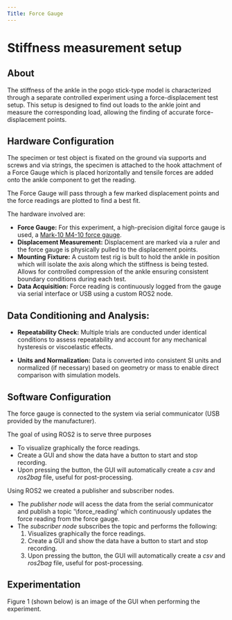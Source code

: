 ```yaml
---
Title: Force Gauge
---
```


# Stiffness measurement setup

## About
    
The stiffness of the ankle in the pogo stick-type model is characterized through a separate controlled experiment using a force-displacement test setup. This setup is designed to find out loads to the ankle joint and measure the corresponding load, allowing the finding of accurate force-displacement points.

## Hardware Configuration
    
The specimen or test object is fixated on the ground via supports and screws and via strings, the specimen is attached to the hook attachment of a Force Gauge which is placed horizontally and tensile forces are added onto the ankle component to get the reading. 

The Force Gauge will pass through a few marked displacement points and the force readings are plotted to find a best fit. 

The hardware involved are:
- **Force Gauge:** For this experiment, a high-precision digital force gauge is used, a [Mark-10 M4-10 force gauge](https://mark-10.com/products/force-gauges/series-4/).   
- **Displacement Measurement:** Displacement are marked via a ruler and the force gauge is physically pulled to the displacement points. 
- **Mounting Fixture:** A custom test rig is bult to hold the ankle in position which will isolate the axis along which the stiffness is being tested. 
    Allows for controlled compression of the ankle ensuring consistent boundary conditions during each test.
- **Data Acquisition:** 
    Force reading is continuously logged from the gauge via serial interface or USB using a custom ROS2 node.

## Data Conditioning and Analysis:

- **Repeatability Check:**
Multiple trials are conducted under identical conditions to assess repeatability and account for any mechanical hysteresis or viscoelastic effects.

- **Units and Normalization:**
Data is converted into consistent SI units and normalized (if necessary) based on geometry or mass to enable direct comparison with simulation models.

## Software Configuration
The force gauge is connected to the system via serial communicator (USB provided by the manufacturer). 

The goal of using ROS2 is to serve three purposes
- To visualize graphically the force readings.
- Create a GUI and show the data have a button to start and stop recording. 
- Upon pressing the button, the GUI will automatically create a *csv* and *ros2bag* file, useful for post-processing.

Using ROS2 we created a publisher and subscriber nodes.
- The *publisher node* will acess the data from the serial communicator and publish a topic '\force_reading' which continuously updates the force reading from the force gauge.
- The *subscriber node* subscribes the topic and performs the following:
    1. Visualizes graphically the force readings.
    2. Create a GUI and show the data have a button to start and stop recording. 
    3. Upon pressing the button, the GUI will automatically create a *csv* and *ros2bag* file, useful for post-processing.

<!-- Needs an image of rqt_graph -->

## Experimentation

Figure 1 (shown below) is an image of the GUI when performing the experiment.